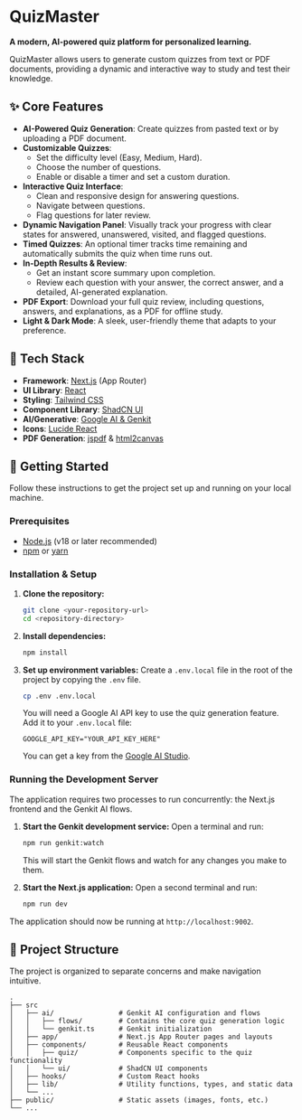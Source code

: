 # QuizMaster

**A modern, AI-powered quiz platform for personalized learning.**

QuizMaster allows users to generate custom quizzes from text or PDF documents, providing a dynamic and interactive way to study and test their knowledge.

## ✨ Core Features

*   **AI-Powered Quiz Generation**: Create quizzes from pasted text or by uploading a PDF document.
*   **Customizable Quizzes**:
    *   Set the difficulty level (Easy, Medium, Hard).
    *   Choose the number of questions.
    *   Enable or disable a timer and set a custom duration.
*   **Interactive Quiz Interface**:
    *   Clean and responsive design for answering questions.
    *   Navigate between questions.
    *   Flag questions for later review.
*   **Dynamic Navigation Panel**: Visually track your progress with clear states for answered, unanswered, visited, and flagged questions.
*   **Timed Quizzes**: An optional timer tracks time remaining and automatically submits the quiz when time runs out.
*   **In-Depth Results & Review**:
    *   Get an instant score summary upon completion.
    *   Review each question with your answer, the correct answer, and a detailed, AI-generated explanation.
*   **PDF Export**: Download your full quiz review, including questions, answers, and explanations, as a PDF for offline study.
*   **Light & Dark Mode**: A sleek, user-friendly theme that adapts to your preference.

## 🚀 Tech Stack

*   **Framework**: [Next.js](https://nextjs.org/) (App Router)
*   **UI Library**: [React](https://reactjs.org/)
*   **Styling**: [Tailwind CSS](https://tailwindcss.com/)
*   **Component Library**: [ShadCN UI](https://ui.shadcn.com/)
*   **AI/Generative**: [Google AI & Genkit](https://firebase.google.com/docs/genkit)
*   **Icons**: [Lucide React](https://lucide.dev/)
*   **PDF Generation**: [jspdf](https://github.com/parallax/jsPDF) & [html2canvas](https://html2canvas.hertzen.com/)

## 🔧 Getting Started

Follow these instructions to get the project set up and running on your local machine.

### Prerequisites

*   [Node.js](https://nodejs.org/en/) (v18 or later recommended)
*   [npm](https://www.npmjs.com/) or [yarn](https://yarnpkg.com/)

### Installation & Setup

1.  **Clone the repository:**
    ```bash
    git clone <your-repository-url>
    cd <repository-directory>
    ```

2.  **Install dependencies:**
    ```bash
    npm install
    ```

3.  **Set up environment variables:**
    Create a `.env.local` file in the root of the project by copying the `.env` file.
    ```bash
    cp .env .env.local
    ```
    You will need a Google AI API key to use the quiz generation feature. Add it to your `.env.local` file:
    ```
    GOOGLE_API_KEY="YOUR_API_KEY_HERE"
    ```
    You can get a key from the [Google AI Studio](https://aistudio.google.com/app/apikey).

### Running the Development Server

The application requires two processes to run concurrently: the Next.js frontend and the Genkit AI flows.

1.  **Start the Genkit development service:**
    Open a terminal and run:
    ```bash
    npm run genkit:watch
    ```
    This will start the Genkit flows and watch for any changes you make to them.

2.  **Start the Next.js application:**
    Open a second terminal and run:
    ```bash
    npm run dev
    ```

The application should now be running at `http://localhost:9002`.

## 📂 Project Structure

The project is organized to separate concerns and make navigation intuitive.

```
.
├── src
│   ├── ai/                # Genkit AI configuration and flows
│   │   ├── flows/         # Contains the core quiz generation logic
│   │   └── genkit.ts      # Genkit initialization
│   ├── app/               # Next.js App Router pages and layouts
│   ├── components/        # Reusable React components
│   │   ├── quiz/          # Components specific to the quiz functionality
│   │   └── ui/            # ShadCN UI components
│   ├── hooks/             # Custom React hooks
│   ├── lib/               # Utility functions, types, and static data
│   └── ...
├── public/                # Static assets (images, fonts, etc.)
└── ...
```
